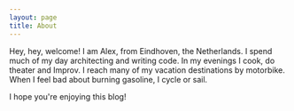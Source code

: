 ```yaml
---
layout: page
title: About
---
```


Hey, hey, welcome! I am Alex, from Eindhoven, the Netherlands. I spend
much of my day architecting and writing code. In my evenings
I cook, do theater and Improv. I reach many of my vacation destinations
by motorbike. When I feel bad about burning gasoline, I cycle or sail.

I hope you're enjoying this blog!
